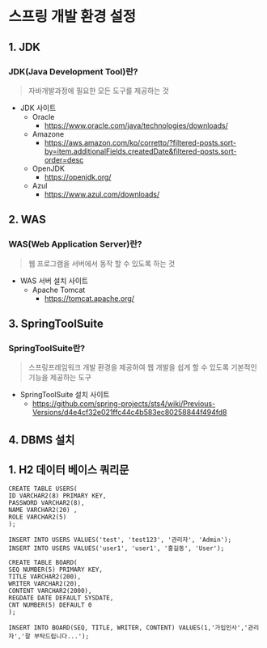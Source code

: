 # 스프링 개발 환경 설정
## 1. JDK
### JDK(Java Development Tool)란?
> 자바개발과정에 필요한 모든 도구를 제공하는 것
- JDK 사이트
  - Oracle
      - https://www.oracle.com/java/technologies/downloads/
  - Amazone
    - https://aws.amazon.com/ko/corretto/?filtered-posts.sort-by=item.additionalFields.createdDate&filtered-posts.sort-order=desc
  - OpenJDK
    - https://openjdk.org/
  - Azul
    - https://www.azul.com/downloads/
## 2. WAS
### WAS(Web Application Server)란?
> 웹 프로그램을 서버에서 동작 할 수 있도록 하는 것
  - WAS 서버 설치 사이트
      - Apache Tomcat
        - https://tomcat.apache.org/
## 3. SpringToolSuite
### SpringToolSuite란?
> 스프링프레임워크 개발 환경을 제공하여 웹 개발을 쉽게 할 수 있도록 기본적인 기능을 제공하는 도구
- SpringToolSuite 설치 사이트
    - https://github.com/spring-projects/sts4/wiki/Previous-Versions/d4e4cf32e021ffc44c4b583ec80258844f494fd8
## 4. DBMS 설치
  
## 1. H2 데이터 베이스 쿼리문
```
CREATE TABLE USERS(
ID VARCHAR2(8) PRIMARY KEY,
PASSWORD VARCHAR2(8),
NAME VARCHAR2(20) ,
ROLE VARCHAR2(5)
);

INSERT INTO USERS VALUES('test', 'test123', '관리자', 'Admin');
INSERT INTO USERS VALUES('user1', 'user1', '홍길동', 'User');

CREATE TABLE BOARD(
SEQ NUMBER(5) PRIMARY KEY,
TITLE VARCHAR2(200),
WRITER VARCHAR2(20),
CONTENT VARCHAR2(2000),
REGDATE DATE DEFAULT SYSDATE,
CNT NUMBER(5) DEFAULT 0
);

INSERT INTO BOARD(SEQ, TITLE, WRITER, CONTENT) VALUES(1,'가입인사','관리자','잘 부탁드립니다...');
```
